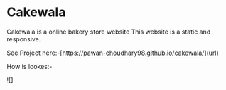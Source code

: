 # Cakewala
 Cakewala is a online bakery store website 
 This website is a static and responsive.
 
 See Project here:-[https://pawan-choudhary98.github.io/cakewala/](url)
 
 How is lookes:-
 
 ![]
